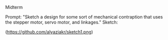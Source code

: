 Midterm

Prompt: "Sketch a design for some sort of mechanical contraption that uses the stepper motor, servo motor, and linkages." 
Sketch: 

(https://github.com/alyaziakr/sketch1.png)
